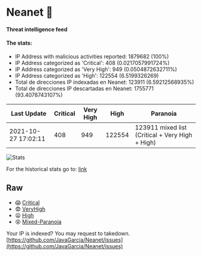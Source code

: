 # Neanet :hocho:
#### Threat intelligence feed
#### The stats:

- IP Address with malicious activities reported: 1879682 (100%)
- IP Address categorized as 'Critical':  408 (0.0217057991724%)
- IP Address categorized as 'Very High':  949 (0.0504872632711%)
- IP Address categorized as 'High':  122554 (6.5199326269)
- Total de direcciones IP indexadas en Neanet:  123911 (6.59212568935%)
- Total de direcciones IP descartadas en Neanet:  1755771 (93.4078743107%)

| Last Update | Critical | Very High | High | Paranoia |
| --- | --- | --- | --- | --- |
| 2021-10-27 17:02:11 | 408 | 949 | 122554 | 123911 mixed list (Critical + Very High + High)|

![Stats](https://docs.google.com/spreadsheets/d/e/2PACX-1vSnaNMIXVabIpDJjufMlzH7poXnshF3mgd8Is1g9ytUEzVsP5my4Trn8f-xkoLLQ38xpL3HtmUexLo6/pubchart?oid=501124687&format=image)

For the historical stats go to: [link](/stats.csv)
## Raw
- :scream: [Critical](https://raw.githubusercontent.com/JavaGarcia/Neanet/master/blacklists/neanet_critical.txt)
- :fearful: [VeryHigh](https://raw.githubusercontent.com/JavaGarcia/Neanet/master/blacklists/neanet_veryHigh.txtt)
- :frowning: [High](https://raw.githubusercontent.com/JavaGarcia/Neanet/master/blacklists/neanet_high.txt)
- :dizzy_face: [Mixed-Paranoia](https://raw.githubusercontent.com/JavaGarcia/Neanet/master/blacklists/neanet_all.txt)


Your IP is indexed? You may request to takedown. [https://github.com/JavaGarcia/Neanet/issues](https://github.com/JavaGarcia/Neanet/issues)



























































































































































































































































































































































































































































































































































































































































































































































































































































































































































































































































































































































































































































































































































































































































































































































































































































































































































































































































































































































































































































































































































































































































































































































































































































































































































































































































































































































































































































































































































































































































































































































































































































































































































































































































































































































































































































































































































































































































































































































































































































































































































































































































































































































































































































































































































































































































































































































































































































































































































































































































































































































































































































































































































































































































































































































































































































































































































































































































































































































































































































































































































































































































































































































































































































































































































































































































































































































































































































































































































































































































































































































































































































































































































































































































































































































































































































































































































































































































































































































































































































































































































































































































































































































































































































































































































































































































































































































































































































































































































































































































































































































































































































































































































































































































































































































































































































































































































































































































































































